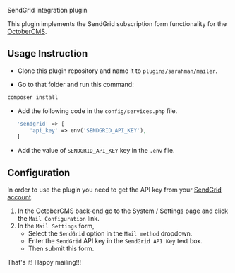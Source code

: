SendGrid integration plugin

This plugin implements the SendGrid subscription form functionality for the [OctoberCMS](http://octobercms.com).

## Usage Instruction

- Clone this plugin repository and name it to `plugins/sarahman/mailer`.

- Go to that folder and run this command:

```bash
composer install
```

- Add the following code in the `config/services.php` file.
 
 ```php
    'sendgrid' => [
        'api_key' => env('SENDGRID_API_KEY'),
    ]
 ```

- Add the value of `SENDGRID_API_KEY` key in the `.env` file.

## Configuration

In order to use the plugin you need to get the API key from your [SendGrid account](https://app.sendgrid.com/settings/api_keys).

1. In the OctoberCMS back-end go to the System / Settings page and click the `Mail Configuration` link. 
2. In the `Mail Settings` form,
    - Select the `SendGrid` option in the `Mail method` dropdown.
    - Enter the `SendGrid` API key in the `SendGrid API Key` text box.
    - Then submit this form.

That's it! Happy mailing!!!
